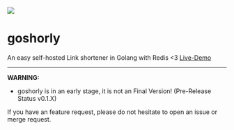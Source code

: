 ![](https://git.ucode.space/Phil/goshorly/badges/main/pipeline.svg)
# goshorly

An easy self-hosted Link shortener in Golang with Redis <3 [Live-Demo](https://goshrt.de)

---

**WARNING:**
- goshorly is in an early stage, it is not an Final Version! (Pre-Release Status v0.1.X)

If you have an feature request, please do not hesitate to open an issue or merge request.
